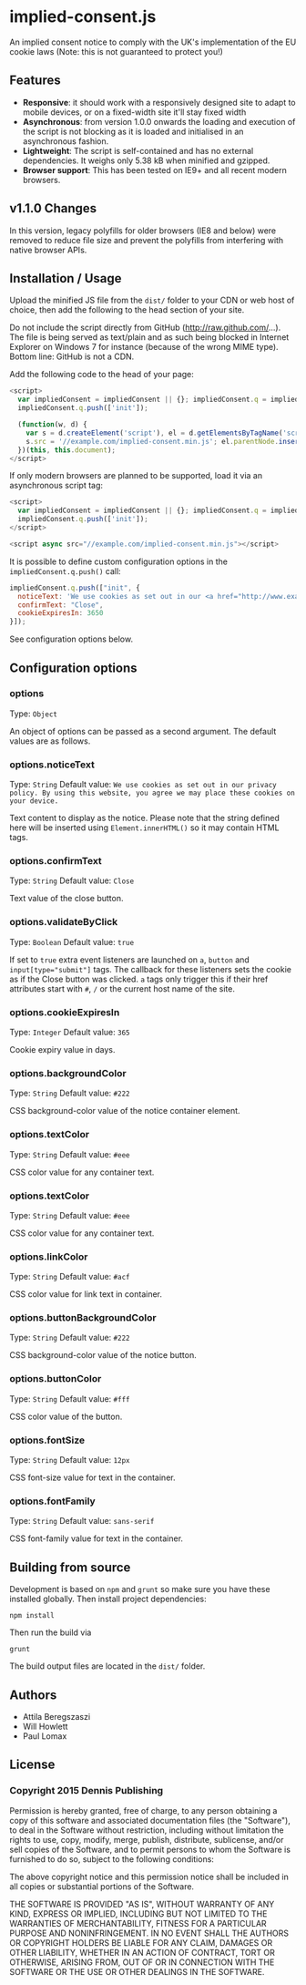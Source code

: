# implied-consent.js

An implied consent notice to comply with the UK's implementation of the EU
cookie laws (Note: this is not guaranteed to protect you!)

## Features

* __Responsive__: it should work with a responsively designed site to adapt to mobile devices, or
on a fixed-width site it'll stay fixed width
* __Asynchronous__: from version 1.0.0 onwards the loading and execution of the script is not blocking
as it is loaded and initialised in an asynchronous fashion.
* __Lightweight__: The script is self-contained and has no external
dependencies. It weighs only 5.38 kB when minified and gzipped.
* __Browser support__: This has been tested on IE9+ and all recent modern browsers.

## v1.1.0 Changes
In this version, legacy polyfills for older browsers (IE8 and below) were removed to reduce file size and 
prevent the polyfills from interfering with native browser APIs.

## Installation / Usage

Upload the minified JS file from the `dist/` folder to your CDN or web host of
choice, then add the following to the head section of your site.

Do not include the script directly from GitHub (http://raw.github.com/...). The
file is being served as text/plain and as such being blocked in Internet
Explorer on Windows 7 for instance (because of the wrong MIME type). Bottom
line: GitHub is not a CDN.

Add the following code to the head of your page:

```js
<script>
  var impliedConsent = impliedConsent || {}; impliedConsent.q = impliedConsent.q || [];
  impliedConsent.q.push(['init']);

  (function(w, d) {
    var s = d.createElement('script'), el = d.getElementsByTagName('script')[0]; s.async = true;
    s.src = '//example.com/implied-consent.min.js'; el.parentNode.insertBefore(s, el);
  })(this, this.document);
</script>
```

If only modern browsers are planned to be supported, load it via an asynchronous script tag:

```js
<script>
  var impliedConsent = impliedConsent || {}; impliedConsent.q = impliedConsent.q || [];
  impliedConsent.q.push(['init']);
</script>

<script async src="//example.com/implied-consent.min.js"></script>
```

It is possible to define custom configuration options in the `impliedConsent.q.push()` call:

```js
impliedConsent.q.push(["init", {
  noticeText: 'We use cookies as set out in our <a href="http://www.example.com/cookie-policy">cookie policy</a>. By using this website, you agree we may place these cookies on your device.',
  confirmText: "Close",
  cookieExpiresIn: 3650
}]);
```

See configuration options below.

## Configuration options

### options

Type: `Object`

An object of options can be passed as a second argument. The default values are
as follows.

### options.noticeText

Type: `String` Default value: `We use cookies as set out in our privacy policy. By using this website, you agree we may place these cookies on your device.`

Text content to display as the notice. Please note that the string defined here will be inserted using `Element.innerHTML()` so it may contain HTML tags.

### options.confirmText

Type: `String` Default value: `Close`

Text value of the close button.

### options.validateByClick

Type: `Boolean` Default value: `true`

If set to `true` extra event listeners are launched on `a`, `button` and
`input[type="submit"]` tags. The callback for these listeners sets the cookie as
if the Close button was clicked. `a` tags only trigger this if their href
attributes start with `#`, `/` or the current host name of the site.

### options.cookieExpiresIn

Type: `Integer` Default value: `365`

Cookie expiry value in days.

### options.backgroundColor

Type: `String` Default value: `#222`

CSS background-color value of the notice container element.

### options.textColor

Type: `String` Default value: `#eee`

CSS color value for any container text.

### options.textColor

Type: `String` Default value: `#eee`

CSS color value for any container text.

### options.linkColor

Type: `String` Default value: `#acf`

CSS color value for link text in container.

### options.buttonBackgroundColor

Type: `String` Default value: `#222`

CSS background-color value of the notice button.

### options.buttonColor

Type: `String` Default value: `#fff`

CSS color value of the button.

### options.fontSize

Type: `String` Default value: `12px`

CSS font-size value for text in the container.

### options.fontFamily

Type: `String` Default value: `sans-serif`

CSS font-family value for text in the container.

## Building from source

Development is based on `npm` and `grunt` so make sure you have these
installed globally. Then install project dependencies:

`npm install`

Then run the build via

`grunt`

The build output files are located in the `dist/` folder.

## Authors

* Attila Beregszaszi
* Will Howlett
* Paul Lomax

## License

### Copyright 2015 Dennis Publishing

Permission is hereby granted, free of charge, to any person obtaining
a copy of this software and associated documentation files (the
"Software"), to deal in the Software without restriction, including
without limitation the rights to use, copy, modify, merge, publish,
distribute, sublicense, and/or sell copies of the Software, and to
permit persons to whom the Software is furnished to do so, subject to
the following conditions:

The above copyright notice and this permission notice shall be
included in all copies or substantial portions of the Software.

THE SOFTWARE IS PROVIDED "AS IS", WITHOUT WARRANTY OF ANY KIND,
EXPRESS OR IMPLIED, INCLUDING BUT NOT LIMITED TO THE WARRANTIES OF
MERCHANTABILITY, FITNESS FOR A PARTICULAR PURPOSE AND
NONINFRINGEMENT. IN NO EVENT SHALL THE AUTHORS OR COPYRIGHT HOLDERS BE
LIABLE FOR ANY CLAIM, DAMAGES OR OTHER LIABILITY, WHETHER IN AN ACTION
OF CONTRACT, TORT OR OTHERWISE, ARISING FROM, OUT OF OR IN CONNECTION
WITH THE SOFTWARE OR THE USE OR OTHER DEALINGS IN THE SOFTWARE.
